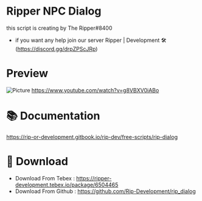 # Ripper NPC Dialog #

this script is creating by The Ripper#8400

- if you want any help join our server Ripper | Development 🛠 (https://discord.gg/drpZPScJRp)
# Preview
![Picture](https://i.imgur.com/4llTxBH.jpeg)
https://www.youtube.com/watch?v=g8VBXV0iABo

# 📚 Documentation

https://rip-or-development.gitbook.io/rip-dev/free-scripts/rip-dialog

# 💾 Download

- Download From Tebex : https://ripper-development.tebex.io/package/6504465
- Download From Github : https://github.com/Rip-Development/rip_dialog
